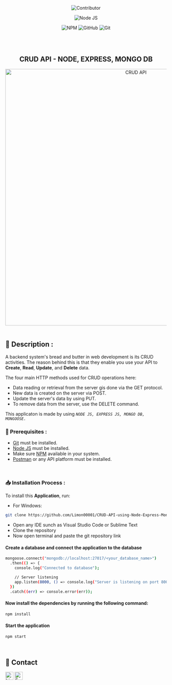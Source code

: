 <div align="center">

![Contributor](https://img.shields.io/badge/Contributor-000?style=for-the-badge&logo=c&logoColor=whitesmoke)

  <!-- ![HTML5](https://img.shields.io/badge/Html5-000?style=for-the-badge&logo=html5&logoColor=E34F26) -->
  <!-- ![CSS3](https://img.shields.io/badge/Css3-000?style=for-the-badge&logo=css3&logoColor=1572B6) -->
  <!-- ![Tailwin CSS](https://img.shields.io/badge/TailwindCSS-000?style=for-the-badge&logo=tailwindcss&logoColor=38B2AC) -->

![Node JS](https://img.shields.io/badge/Node-000?style=for-the-badge&logo=node.js&logoColor=green)

  <!-- ![React JS](https://img.shields.io/badge/React-000?style=for-the-badge&logo=react&logoColor=cyan) -->
  <!-- ![Vite](https://img.shields.io/badge/Vite-000?style=for-the-badge&logo=vite&logoColor=white) -->

![NPM](https://img.shields.io/badge/Npm-000?style=for-the-badge&logo=npm&logoColor=red)
![GitHub](https://img.shields.io/badge/Github-000?style=for-the-badge&logo=github&logoColor=white)
![Git](https://img.shields.io/badge/Git-000?style=for-the-badge&logo=git&logoColor=red)

  <!-- ![Vercel](https://img.shields.io/badge/Vercel-000?style=for-the-badge&logo=vercel&logoColor=white) -->

  <br />
  <br />
  
  ## CRUD API - NODE, EXPRESS, MONGO DB
  
  
  <!-- <a href="https://smart-grade-showcase-r1parf78s-monayem-hossain-limons-projects.vercel.app/" target="_blank">**Live Demo** 🚀</a> -->
  <img src="https://cdn.beeceptor.com/assets/images/page-preview/crud-apis.png" alt="CRUD API" width="800">

<br/>
</div>

<br/>

## 📰 Description :

A backend system's bread and butter in web development is its CRUD activities. The reason behind this is that they enable you use your API to **Create**, **Read**, **Update**, and **Delete** data.

The four main HTTP methods used for CRUD operations here:

- Data reading or retrieval from the server gis done via the GET protocol.
- New data is created on the server via POST.
- Update the server's data by using PUT.
- To remove data from the server, use the DELETE command.
  <br />

This applicaton is made by using _`NODE JS, EXPRESS JS, MONGO DB, MONGOOSE.`_
<br />

### 📝 Prerequisites :

- [Git](https://git-scm.com/downloads) must be installed.
- [Node JS](https://nodejs.org/en/download) must be installed.
- Make sure [NPM](https://www.npmjs.com/package/npm) available in your system.
- [Postman](https://www.postman.com/downloads/) or any API platform must be installed.

<br/>

### 📥 Installation Process :

To install this **Application**, run:

- For Windows:

```bash
git clone https://github.com/Limon00001/CRUD-API-using-Node-Express-MongoDB.git
```

- Open any IDE sunch as Visual Studio Code or Sublime Text
- Clone the repository
- Now open terminal and paste the git repository link
  <br />

#### Create a database and connect the application to the database

```bash
mongoose.connect("mongodb://localhost:27017/<your_database_name>")
  .then(() => {
    console.log("Connected to database");

    // Server listening
    app.listen(8000, () => console.log("Server is listening on port 8000"));
  })
  .catch((err) => console.error(err));
```

#### Now install the dependencies by running the following command:

```bash
npm install
```

#### Start the application

```bash
npm start
```

<br/>

<h2>💬 Contact</h2>

<a href="https://www.linkedin.com/in/monayem-hossain-limon/"><img src="https://www.felberpr.com/wp-content/uploads/linkedin-logo.png" title='LinkedIn' width="25"></img></a>
<a href='mailto:limonhossain82@gmail.com'><img src="https://edent.github.io/SuperTinyIcons/images/svg/email.svg" width="25" title="Email"></img></a>
